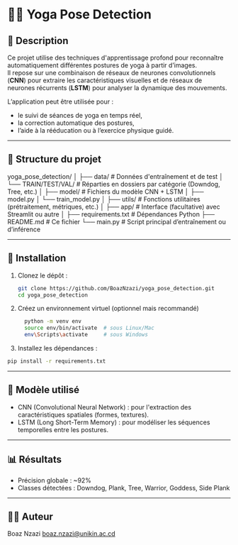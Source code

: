 # 🧘‍♀️ Yoga Pose Detection

## 📌 Description

Ce projet utilise des techniques d'apprentissage profond pour reconnaître automatiquement différentes postures de yoga à partir d’images.  
Il repose sur une combinaison de réseaux de neurones convolutionnels (**CNN**) pour extraire les caractéristiques visuelles et de réseaux de neurones récurrents (**LSTM**) pour analyser la dynamique des mouvements.

L’application peut être utilisée pour :
- le suivi de séances de yoga en temps réel,
- la correction automatique des postures,
- l’aide à la rééducation ou à l’exercice physique guidé.

---

## 📁 Structure du projet

yoga_pose_detection/
│
├── data/ # Données d'entraînement et de test
│ └── TRAIN/TEST/VAL/ # Réparties en dossiers par catégorie (Downdog, Tree, etc.)
│
├── model/ # Fichiers du modèle CNN + LSTM
│ ├── model.py
│ └── train_model.py
│
├── utils/ # Fonctions utilitaires (prétraitement, métriques, etc.)
│
├── app/ # Interface (facultative) avec Streamlit ou autre
│
├── requirements.txt # Dépendances Python
├── README.md # Ce fichier
└── main.py # Script principal d’entraînement ou d’inférence


---

## 🚀 Installation

1. Clonez le dépôt :
   ```bash
   git clone https://github.com/BoazNzazi/yoga_pose_detection.git
   cd yoga_pose_detection
   
2. Créez un environnement virtuel (optionnel mais recommandé)
   
   ```bash
     python -m venv env
     source env/bin/activate  # sous Linux/Mac
     env\Scripts\activate     # sous Windows

3. Installez les dépendances :
  ```bash 
  pip install -r requirements.txt
```
---

## 🧠 Modèle utilisé

  - CNN (Convolutional Neural Network) : pour l'extraction des caractéristiques spatiales (formes, textures).
  - LSTM (Long Short-Term Memory) : pour modéliser les séquences temporelles entre les postures.

---

## 📊 Résultats

  - Précision globale : ~92%
  - Classes détectées : Downdog, Plank, Tree, Warrior, Goddess, Side Plank

---

## 🧑‍💻 Auteur

  Boaz Nzazi boaz.nzazi@unikin.ac.cd
